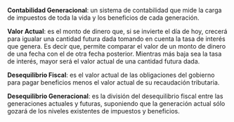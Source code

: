 **Contabilidad Generacional**: un sistema de contabilidad que mide la carga de impuestos de toda la vida y los beneficios de cada generación.

**Valor Actual**: es el monto de dinero que, si se invierte el día de hoy, crecerá para igualar una cantidad futura dada tomando en cuenta la tasa de interés que genera. Es decir que, permite comparar el valor de un monto de dinero de una fecha con el de otra fecha posterior. Mientras más baja sea la tasa de interés, mayor será el valor actual de una cantidad futura dada.

**Desequilibrio Fiscal**: es el valor actual de las obligaciones del gobierno para pagar beneficios menos el valor actual de su recaudación tributaria.

**Desequilibrio Generacional**: es la división del desequilibrio fiscal entre las generaciones actuales y futuras, suponiendo que la generación actual sólo gozará de los niveles existentes de impuestos y beneficios.